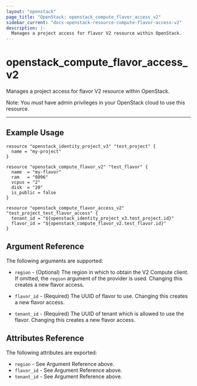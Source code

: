 ```yaml
---
layout: "openstack"
page_title: "OpenStack: openstack_compute_flavor_access_v2"
sidebar_current: "docs-openstack-resource-compute-flavor-access-v2"
description: |-
  Manages a project access for flavor V2 resource within OpenStack.
---
```


# openstack\_compute\_flavor\_access_v2

Manages a project access for flavor V2 resource within OpenStack.

Note: You _must_ have admin privileges in your OpenStack cloud to use
this resource.

---

## Example Usage

```hcl
resource "openstack_identity_project_v3" "test_project" {
  name = "my-project"
}

resource "openstack_compute_flavor_v2" "test_flavor" {
  name  = "my-flavor"
  ram   = "8096"
  vcpus = "2"
  disk  = "20"
  is_public = false
}

resource "openstack_compute_flavor_access_v2" "test_project_test_flavor_access" {
  tenant_id = "${openstack_identity_project_v3.test_project.id}"
  flavor_id = "${openstack_compute_flavor_v2.test_flavor.id}"
}
```

## Argument Reference

The following arguments are supported:

* `region` - (Optional) The region in which to obtain the V2 Compute client.
    If omitted, the `region` argument of the provider is used.
    Changing this creates a new flavor access.

* `flavor_id` - (Required) The UUID of flavor to use. Changing this creates a new flavor access.

* `tenant_id` - (Required) The UUID of tenant which is allowed to use the flavor.
    Changing this creates a new flavor access.

## Attributes Reference

The following attributes are exported:

* `region` - See Argument Reference above.
* `flavor_id` - See Argument Reference above.
* `tenant_id` - See Argument Reference above.
